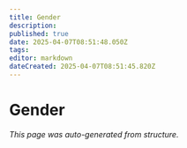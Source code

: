```yaml
---
title: Gender
description: 
published: true
date: 2025-04-07T08:51:48.050Z
tags: 
editor: markdown
dateCreated: 2025-04-07T08:51:45.820Z
---
```


# Gender

*This page was auto-generated from structure.*
